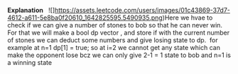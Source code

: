 **Explanation**
​
​
![]https://assets.leetcode.com/users/images/01c43869-37d7-4612-a611-5e8ba0f20610_1642825595.5490935.png)
​
​
Here we hvae to check if we can give a number of stones to bob so that he can never win.
For that we will make a bool dp vector , and store if with the current number of stones we can deduct some numbers and give losing state to dp.
​
for example at n=1 dp[1] = true;
so at i=2 we cannot get any state which can make the opponent lose bcz we can only give 2-1 = 1 state to bob and n=1 is a winning state
​
​